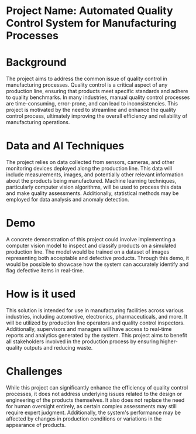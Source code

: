 # Project Name: Automated Quality Control System for Manufacturing Processes

# Background
The project aims to address the common issue of quality control in manufacturing processes. Quality control is a critical aspect of any production line, ensuring that products meet specific standards and adhere to quality benchmarks. In many industries, manual quality control processes are time-consuming, error-prone, and can lead to inconsistencies. This project is motivated by the need to streamline and enhance the quality control process, ultimately improving the overall efficiency and reliability of manufacturing operations.

# Data and AI Techniques
The project relies on data collected from sensors, cameras, and other monitoring devices deployed along the production line. This data will include measurements, images, and potentially other relevant information about the products being manufactured. Machine learning techniques, particularly computer vision algorithms, will be used to process this data and make quality assessments. Additionally, statistical methods may be employed for data analysis and anomaly detection.

# Demo
A concrete demonstration of this project could involve implementing a computer vision model to inspect and classify products on a simulated production line. The model would be trained on a dataset of images representing both acceptable and defective products. Through this demo, it would be possible to showcase how the system can accurately identify and flag defective items in real-time.

# How is it used
This solution is intended for use in manufacturing facilities across various industries, including automotive, electronics, pharmaceuticals, and more. It will be utilized by production line operators and quality control inspectors. Additionally, supervisors and managers will have access to real-time reports and analytics generated by the system. This project aims to benefit all stakeholders involved in the production process by ensuring higher-quality outputs and reducing waste.

# Challenges
While this project can significantly enhance the efficiency of quality control processes, it does not address underlying issues related to the design or engineering of the products themselves. It also does not replace the need for human oversight entirely, as certain complex assessments may still require expert judgment. Additionally, the system's performance may be affected by changes in production conditions or variations in the appearance of products.
